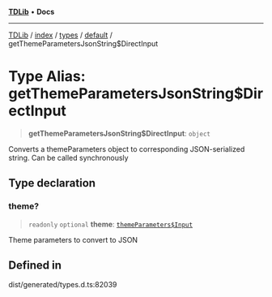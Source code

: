 [**TDLib**](../../../../../../README.md) • **Docs**

***

[TDLib](../../../../../../modules.md) / [index](../../../../../README.md) / [types](../../../README.md) / [default](../README.md) / getThemeParametersJsonString$DirectInput

# Type Alias: getThemeParametersJsonString$DirectInput

> **getThemeParametersJsonString$DirectInput**: `object`

Converts a themeParameters object to corresponding JSON-serialized string. Can be called synchronously

## Type declaration

### theme?

> `readonly` `optional` **theme**: [`themeParameters$Input`](themeParameters$Input-1.md)

Theme parameters to convert to JSON

## Defined in

dist/generated/types.d.ts:82039
